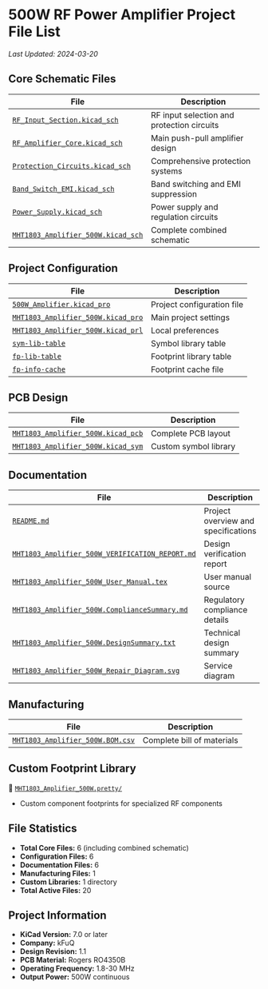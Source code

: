# 500W RF Power Amplifier Project File List
*Last Updated: 2024-03-20*

## Core Schematic Files
| File | Description |
|------|-------------|
| [`RF_Input_Section.kicad_sch`](./RF_Input_Section.kicad_sch) | RF input selection and protection circuits |
| [`RF_Amplifier_Core.kicad_sch`](./RF_Amplifier_Core.kicad_sch) | Main push-pull amplifier design |
| [`Protection_Circuits.kicad_sch`](./Protection_Circuits.kicad_sch) | Comprehensive protection systems |
| [`Band_Switch_EMI.kicad_sch`](./Band_Switch_EMI.kicad_sch) | Band switching and EMI suppression |
| [`Power_Supply.kicad_sch`](./Power_Supply.kicad_sch) | Power supply and regulation circuits |
| [`MHT1803_Amplifier_500W.kicad_sch`](./MHT1803_Amplifier_500W.kicad_sch) | Complete combined schematic |

## Project Configuration
| File | Description |
|------|-------------|
| [`500W_Amplifier.kicad_pro`](./500W_Amplifier.kicad_pro) | Project configuration file |
| [`MHT1803_Amplifier_500W.kicad_pro`](./MHT1803_Amplifier_500W.kicad_pro) | Main project settings |
| [`MHT1803_Amplifier_500W.kicad_prl`](./MHT1803_Amplifier_500W.kicad_prl) | Local preferences |
| [`sym-lib-table`](./sym-lib-table) | Symbol library table |
| [`fp-lib-table`](./fp-lib-table) | Footprint library table |
| [`fp-info-cache`](./fp-info-cache) | Footprint cache file |

## PCB Design
| File | Description |
|------|-------------|
| [`MHT1803_Amplifier_500W.kicad_pcb`](./MHT1803_Amplifier_500W.kicad_pcb) | Complete PCB layout |
| [`MHT1803_Amplifier_500W.kicad_sym`](./MHT1803_Amplifier_500W.kicad_sym) | Custom symbol library |

## Documentation
| File | Description |
|------|-------------|
| [`README.md`](./README.md) | Project overview and specifications |
| [`MHT1803_Amplifier_500W_VERIFICATION_REPORT.md`](./MHT1803_Amplifier_500W_VERIFICATION_REPORT.md) | Design verification report |
| [`MHT1803_Amplifier_500W_User_Manual.tex`](./MHT1803_Amplifier_500W_User_Manual.tex) | User manual source |
| [`MHT1803_Amplifier_500W.ComplianceSummary.md`](./MHT1803_Amplifier_500W.ComplianceSummary.md) | Regulatory compliance details |
| [`MHT1803_Amplifier_500W.DesignSummary.txt`](./MHT1803_Amplifier_500W.DesignSummary.txt) | Technical design summary |
| [`MHT1803_Amplifier_500W_Repair_Diagram.svg`](./MHT1803_Amplifier_500W_Repair_Diagram.svg) | Service diagram |

## Manufacturing
| File | Description |
|------|-------------|
| [`MHT1803_Amplifier_500W.BOM.csv`](./MHT1803_Amplifier_500W.BOM.csv) | Complete bill of materials |

## Custom Footprint Library
📁 [`MHT1803_Amplifier_500W.pretty/`](./MHT1803_Amplifier_500W.pretty/)
- Custom component footprints for specialized RF components

## File Statistics
- **Total Core Files:** 6 (including combined schematic)
- **Configuration Files:** 6
- **Documentation Files:** 6
- **Manufacturing Files:** 1
- **Custom Libraries:** 1 directory
- **Total Active Files:** 20

## Project Information
- **KiCad Version:** 7.0 or later
- **Company:** kFuQ
- **Design Revision:** 1.1
- **PCB Material:** Rogers RO4350B
- **Operating Frequency:** 1.8-30 MHz
- **Output Power:** 500W continuous 